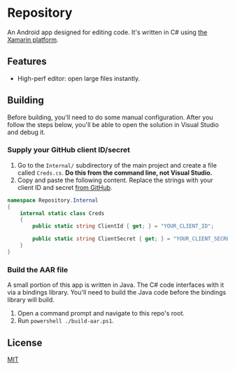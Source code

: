 # Repository

An Android app designed for editing code. It's written in C# using [the Xamarin platform](https://www.xamarin.com/platform).

## Features

- High-perf editor: open large files instantly.

## Building

Before building, you'll need to do some manual configuration. After you follow the steps below, you'll be able to open the solution in Visual Studio and debug it.

### Supply your GitHub client ID/secret

1. Go to the `Internal/` subdirectory of the main project and create a file called `Creds.cs`. **Do this from the command line, not Visual Studio.**
2. Copy and paste the following content. Replace the strings with your client ID and secret [from GitHub](https://github.com/settings/applications/new).

```cs
namespace Repository.Internal
{
    internal static class Creds
    {
        public static string ClientId { get; } = "YOUR_CLIENT_ID";

        public static string ClientSecret { get; } = "YOUR_CLIENT_SECRET";
    }
}
```

### Build the AAR file

A small portion of this app is written in Java. The C# code interfaces with it via a bindings library. You'll need to build the Java code before the bindings library will build.

1. Open a command prompt and navigate to this repo's root.
2. Run `powershell ./build-aar.ps1`.

## License

[MIT](LICENSE)

